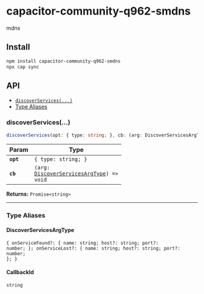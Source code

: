 # capacitor-community-q962-smdns

mdns

## Install

```bash
npm install capacitor-community-q962-smdns
npx cap sync
```

## API

<docgen-index>

* [`discoverServices(...)`](#discoverservices)
* [Type Aliases](#type-aliases)

</docgen-index>

<docgen-api>
<!--Update the source file JSDoc comments and rerun docgen to update the docs below-->

### discoverServices(...)

```typescript
discoverServices(opt: { type: string; }, cb: (arg: DiscoverServicesArgType) => void) => Promise<CallbackId>
```

| Param     | Type                                                                                          |
| --------- | --------------------------------------------------------------------------------------------- |
| **`opt`** | <code>{ type: string; }</code>                                                                |
| **`cb`**  | <code>(arg: <a href="#discoverservicesargtype">DiscoverServicesArgType</a>) =&gt; void</code> |

**Returns:** <code>Promise&lt;string&gt;</code>

--------------------


### Type Aliases


#### DiscoverServicesArgType

<code>{ onServiceFound?: { name: string; host?: string; port?: number; }; onServiceLost?: { name: string; host?: string; port?: number; }; }</code>


#### CallbackId

<code>string</code>

</docgen-api>
